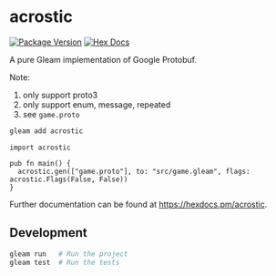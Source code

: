 # acrostic

[![Package Version](https://img.shields.io/hexpm/v/acrostic)](https://hex.pm/packages/acrostic)
[![Hex Docs](https://img.shields.io/badge/hex-docs-ffaff3)](https://hexdocs.pm/acrostic/)

A pure Gleam implementation of Google Protobuf.


Note:

1. only support proto3
2. only support enum, message, repeated
3. see `game.proto`


```sh
gleam add acrostic
```
```gleam
import acrostic

pub fn main() {
  acrostic.gen(["game.proto"], to: "src/game.gleam", flags: acrostic.Flags(False, False))
}
```

Further documentation can be found at <https://hexdocs.pm/acrostic>.

## Development

```sh
gleam run   # Run the project
gleam test  # Run the tests
```

